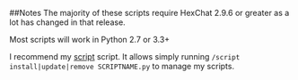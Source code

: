 ##Notes
The majority of these scripts require HexChat 2.9.6 or greater as a lot has changed in that release.

Most scripts will work in Python 2.7 or 3.3+

I recommend my [script](https://github.com/TingPing/plugins/blob/master/HexChat/script.py) script. It allows simply running ```/script install|update|remove SCRIPTNAME.py``` to manage my scripts.
